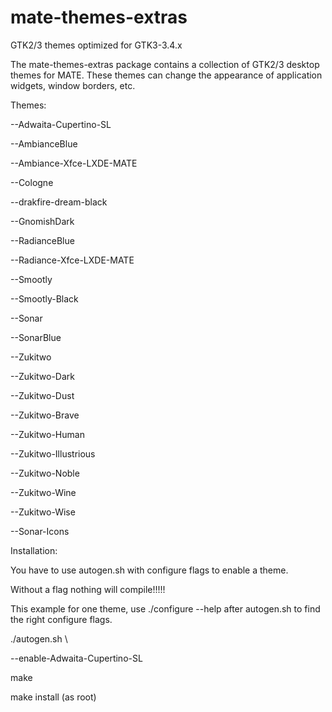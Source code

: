 mate-themes-extras
==================

GTK2/3 themes optimized for GTK3-3.4.x

The mate-themes-extras package contains a collection of GTK2/3 desktop themes for MATE. These themes can change the appearance of application widgets, window borders, etc.

Themes:

--Adwaita-Cupertino-SL

--AmbianceBlue

--Ambiance-Xfce-LXDE-MATE

--Cologne

--drakfire-dream-black

--GnomishDark

--RadianceBlue

--Radiance-Xfce-LXDE-MATE

--Smootly

--Smootly-Black

--Sonar

--SonarBlue

--Zukitwo

--Zukitwo-Dark

--Zukitwo-Dust

--Zukitwo-Brave

--Zukitwo-Human

--Zukitwo-Illustrious

--Zukitwo-Noble

--Zukitwo-Wine

--Zukitwo-Wise

--Sonar-Icons


Installation:

You have to use autogen.sh with configure flags to enable a theme.

Without a flag nothing will compile!!!!!

This example for one theme, use ./configure --help after autogen.sh to find the right configure flags.

./autogen.sh \

--enable-Adwaita-Cupertino-SL

make

make install (as root)
